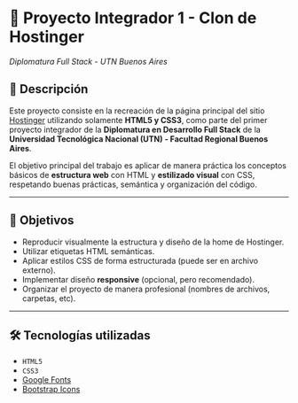 # 🧱 Proyecto Integrador 1 - Clon de Hostinger  
*Diplomatura Full Stack - UTN Buenos Aires*

## 📌 Descripción

Este proyecto consiste en la recreación de la página principal del sitio [Hostinger](https://www.hostinger.com/) utilizando solamente **HTML5 y CSS3**, como parte del primer proyecto integrador de la **Diplomatura en Desarrollo Full Stack** de la **Universidad Tecnológica Nacional (UTN) - Facultad Regional Buenos Aires**.

El objetivo principal del trabajo es aplicar de manera práctica los conceptos básicos de **estructura web** con HTML y **estilizado visual** con CSS, respetando buenas prácticas, semántica y organización del código.

---

## 🎯 Objetivos

- Reproducir visualmente la estructura y diseño de la home de Hostinger.
- Utilizar etiquetas HTML semánticas.
- Aplicar estilos CSS de forma estructurada (puede ser en archivo externo).
- Implementar diseño **responsive** (opcional, pero recomendado).
- Organizar el proyecto de manera profesional (nombres de archivos, carpetas, etc).

---

## 🛠️ Tecnologías utilizadas

- `HTML5`
- `CSS3`
- [Google Fonts](https://fonts.google.com/) 
- [Bootstrap Icons](https://icons.getbootstrap.com/)

